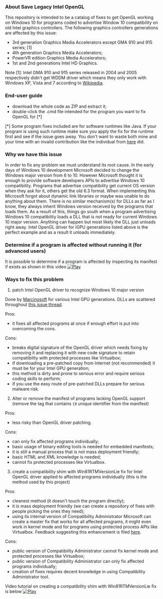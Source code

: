 ### About Save Legacy Intel OpenGL
This repository is intended to be a catalog of fixes to get OpenGL working on Windows 10 for programs coded to advertise Window 10 compatibility on old Intel graphics controllers. The following graphics controllers generations are affected by this issue:
- 3rd generation Graphics Media Accelerators except GMA 910 and 915 series; [1]
- 4th generation Graphics Media Accelerators;
- PowerVR edition Graphics Media Accelerators;
- 1st and 2nd generations Intel HD Graphics.

Note [1]: Intel GMA 910 and 915 series released in 2004 and 2005 respectively didn't get WDDM driver which means they only work with Windows XP, Vista and 7 according to [Wikipedia](https://en.wikipedia.org/wiki/List_of_Intel_graphics_processing_units#Third_generation).

### End-user guide
- download the whole code as ZIP and extract it;
- double-click the .cmd file intended for the program you want to fix OpenGL for [*]

[*] Some program fixes included are for software runtimes like Java. If your program is using such runtime make sure you apply the fix for the runtime first and see if the issue goes away. You don't want to waste both mine and your time with an invalid contribution like the individual from [here](https://communities.intel.com/thread/123618) did.

### Why we have this issue
In order to fix any problem we must understand its root cause. In the early days of Windows 10 development Microsoft decided to change the Windows major version from 6 to 10. However Microsoft thought it is enough to provide software developers APIs to advertise Windows 10 compatibility. Programs that advertise compatibility get current OS version when they ask for it, others get the old 6.3 format. When implementing this Microsoft forgot about dynamic link libraries or maybe was unable to do anything about them. There is no similar mechanism(s) for DLLs as far as I know, they always inherit Windows version received by the programs that loads them. As a result of this, things go south when a program advertising Windows 10 compatibility loads a DLL that is not ready for current Windows 10 major version. Anything can happen but most likely the DLL just unloads right away. Intel OpenGL driver for iGPU generations listed above is the perfect example and as a result it unloads immediately.

### Determine if a program is affected without running it (for advanced users)
It is possible to determine if a program is affected by inspecting its manifest if exists as shown in this video
[![Play](https://pal1000.github.io/shared/tutorials/video.png)](https://pal1000.github.io/shared/tutorials/detect-win10-compat-advertising.mov)

### Ways to fix this problem
1. patch Intel OpenGL driver to recognize Windows 10 major version

Done by [Marcinosoft](https://github.com/Marcinosoft) for various Intel GPU generations. DLLs are scattered throughout [this issue thread](https://github.com/LWJGL/lwjgl/issues/119).

Pros:
- it fixes all affected programs at once if enough effort is put into overcoming the cons.

Cons:
- breaks digital signature of the OpenGL driver which needs fixing by removing it and replacing it with new code signature to retain compatibility with protected processes like Virtualbox;
- if downloading a pre-patched copy from Internet (not recommended) it must be for your Intel GPU generation;
- this method is dirty and prone to serious error and require serious coding skills to perform;
- if you use the easy route of pre-patched DLLs prepare for serious malware risk.

2. Alter or remove the manifest of programs lacking OpenGL support (remove the tag that contains `{8` unique identifier from the manifest)

Pros:
- less risky than OpenGL driver patching.

Cons:
- can only fix affected programs individually;
- basic usage of binary editing tools is needed for embedded manifests;
- it is still a manual process that is not mass deployment friendly;
- basic HTML and XML knowledge is needed;
- cannot fix protected processes like Virtualbox.

3. create a compatibility shim with Win81RTMVersionLie fix for Intel OpenGL driver applied to affected programs individually (this is the method used by this project)

Pros:
- cleanest method (it doesn't touch the program directly);
- it is mass deployment friendly (we can create a repository of fixes with people picking the ones they need);
- using its internal version of Compatibility Administrator Microsoft can create a master fix that works for all affected programs, it might even work in kernel mode and for programs using protected process APIs like Virtualbox. Feedback suggesting this enhancement is filed [here](https://aka.ms/Sn9jtj).

Cons:
- public version of Compatibility Administrator cannot fix kernel mode and protected processes like Virtualbox;
- public version of Compatibility Administrator can only fix affected programs individually;
- creation of fixes requires decent knowledge in using Compatibility Administrator tool.

Video tutorial on creating a compatibility shim with Win81RTMVersionLie fix is below
[![Play](https://pal1000.github.io/shared/tutorials/video.png)](https://pal1000.github.io/shared/tutorials/legacy-igpu-ogl-fix-win10.mov)
